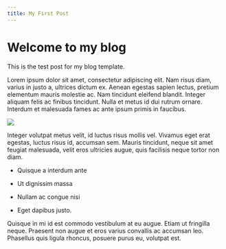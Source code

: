 ```yaml
---
title: My First Post
---
```

# Welcome to my blog

This is the test post for my blog template.

Lorem ipsum dolor sit amet, consectetur adipiscing elit. Nam risus diam, varius in justo a, ultrices dictum ex. Aenean egestas sapien lectus, pretium elementum mauris molestie ac. Nam tincidunt eleifend blandit. Integer aliquam felis ac finibus tincidunt. Nulla et metus id dui rutrum ornare. Interdum et malesuada fames ac ante ipsum primis in faucibus.

![](/media/leeds.webp)

Integer volutpat metus velit, id luctus risus mollis vel. Vivamus eget erat egestas, luctus risus id, accumsan sem. Mauris tincidunt, neque sit amet feugiat malesuada, velit eros ultricies augue, quis facilisis neque tortor non diam.

*   Quisque a interdum ante
    
*   Ut dignissim massa
    
*   Nullam ac congue nisi
    
*   Eget dapibus justo.
    

Quisque in mi id est commodo vestibulum at eu augue. Etiam ut fringilla neque. Praesent non augue et eros varius convallis ac accumsan leo. Phasellus quis ligula rhoncus, posuere purus eu, volutpat est.